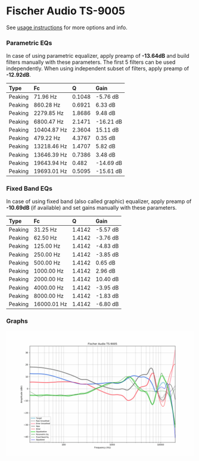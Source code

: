 # Fischer Audio TS-9005
See [usage instructions](https://github.com/jaakkopasanen/AutoEq#usage) for more options and info.

### Parametric EQs
In case of using parametric equalizer, apply preamp of **-13.64dB** and build filters manually
with these parameters. The first 5 filters can be used independently.
When using independent subset of filters, apply preamp of **-12.92dB**.

| Type    | Fc          |      Q | Gain      |
|:--------|:------------|:-------|:----------|
| Peaking | 71.96 Hz    | 0.1048 | -5.76 dB  |
| Peaking | 860.28 Hz   | 0.6921 | 6.33 dB   |
| Peaking | 2279.85 Hz  | 1.8686 | 9.48 dB   |
| Peaking | 6800.47 Hz  | 2.1471 | -16.21 dB |
| Peaking | 10404.87 Hz | 2.3604 | 15.11 dB  |
| Peaking | 479.22 Hz   | 4.3767 | 0.35 dB   |
| Peaking | 13218.46 Hz | 1.4707 | 5.82 dB   |
| Peaking | 13646.39 Hz | 0.7386 | 3.48 dB   |
| Peaking | 19643.94 Hz | 0.482  | -14.69 dB |
| Peaking | 19693.01 Hz | 0.5095 | -15.61 dB |

### Fixed Band EQs
In case of using fixed band (also called graphic) equalizer, apply preamp of **-10.69dB**
(if available) and set gains manually with these parameters.

| Type    | Fc          |      Q | Gain     |
|:--------|:------------|:-------|:---------|
| Peaking | 31.25 Hz    | 1.4142 | -5.57 dB |
| Peaking | 62.50 Hz    | 1.4142 | -3.76 dB |
| Peaking | 125.00 Hz   | 1.4142 | -4.83 dB |
| Peaking | 250.00 Hz   | 1.4142 | -3.85 dB |
| Peaking | 500.00 Hz   | 1.4142 | 0.65 dB  |
| Peaking | 1000.00 Hz  | 1.4142 | 2.96 dB  |
| Peaking | 2000.00 Hz  | 1.4142 | 10.40 dB |
| Peaking | 4000.00 Hz  | 1.4142 | -3.95 dB |
| Peaking | 8000.00 Hz  | 1.4142 | -1.83 dB |
| Peaking | 16000.01 Hz | 1.4142 | -6.80 dB |

### Graphs
![](./Fischer%20Audio%20TS-9005.png)